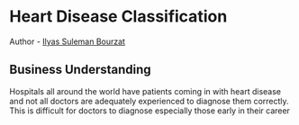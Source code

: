 # Heart Disease Classification 
Author - [Ilyas Suleman Bourzat](https://github.com/bourzat)
## Business Understanding 
Hospitals all around the world have patients coming in with heart disease and not all doctors are adequately experienced to diagnose them correctly. This is difficult for doctors to diagnose especially those early in their career 
